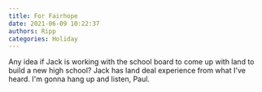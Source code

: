```yaml
---
title: For Fairhope
date: 2021-06-09 10:22:37
authors: Ripp
categories: Holiday
---
```


 Any idea if Jack is working with the school board to come up with land to build a new high school? Jack has land deal experience from what I've heard.
I'm gonna hang up and listen, Paul.